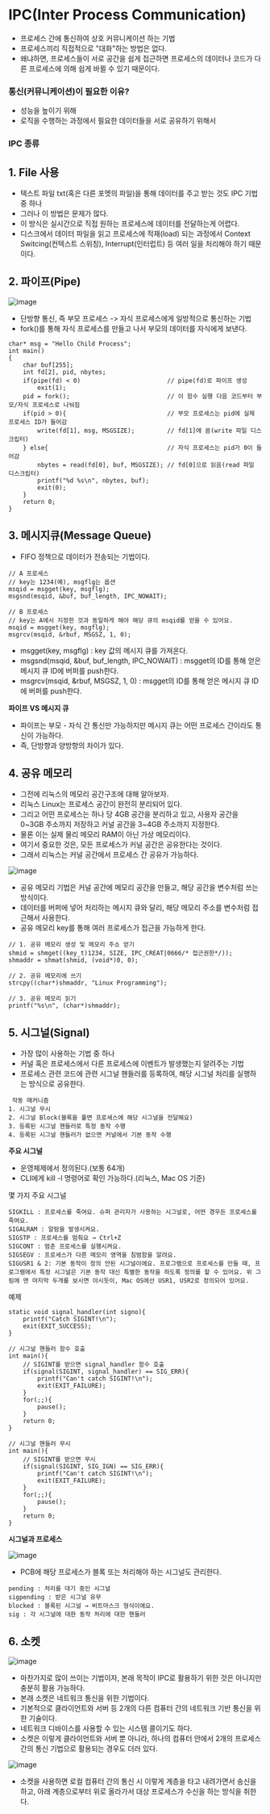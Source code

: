 <h1> IPC(Inter Process Communication) </h1>

- 프로세스 간에 통신하여 상호 커뮤니케이션 하는 기법
- 프로세스끼리 직접적으로 "대화"하는 방법은 없다.
- 왜냐하면, 프로세스들이 서로 공간을 쉽게 접근하면 프로세스의 데이터나 코드가 다른 프로세스에 의해 쉽게 바뀔 수 있기 때문이다.

<h3> 통신(커뮤니케이션)이 필요한 이유?</h3>

- 성능을 높이기 위해
- 로직을 수행하는 과정에서 필요한 데이터들을 서로 공유하기 위해서

<h3> IPC 종류 </h3>

<h2> 1. File 사용 </h2>

- 텍스트 파일 txt(혹은 다른 포멧의 파일)을 통해 데이터를 주고 받는 것도 IPC 기법 중 하나
- 그러나 이 방법은 문제가 많다.
- 이 방식은 실시간으로 직접 원하는 프로세스에 데이터를 전달하는게 어렵다.
- 디스크에서 데이터 파일을 읽고 프로세스에 적재(load) 되는 과정에서 Context Switcing(컨텍스트 스위칭), Interrupt(인터럽트) 등 여러 일을 처리해야 하기 때문이다.

<h2> 2. 파이프(Pipe) </h2>


![image](https://github.com/youbeen2798/CS-study_for_interview/assets/62228401/815fca05-dae0-4bbe-af89-1a237eaaf551)

- 단방향 통신, 즉 부모 프로세스 -> 자식 프로세스에게 일방적으로 통신하는 기법
- fork()를 통해 자식 프로세스를 만들고 나서 부모의 데이터를 자식에게 보낸다.

```
char* msg = "Hello Child Process";
int main()
{
	char buf[255];
	int fd[2], pid, nbytes;
	if(pipe(fd) < 0) 						// pipe(fd)로 파이프 생성
		exit(1);
	pid = fork(); 							// 이 함수 실행 다음 코드부터 부모/자식 프로세스로 나눠짐
	if(pid > 0){ 							// 부모 프로세스는 pid에 실제 프로세스 ID가 들어감
		write(fd[1], msg, MSGSIZE); 		// fd[1]에 씀(write 파일 디스크립터)
	} else{ 								// 자식 프로세스는 pid가 0이 들어감
		nbytes = read(fd[0], buf, MSGSIZE); // fd[0]으로 읽음(read 파일 디스크립터)
		printf("%d %s\n", nbytes, buf);
		exit(0);
	}
	return 0;
}
```


<h2> 3. 메시지큐(Message Queue) </h2>

- FIFO 정책으로 데이터가 전송되는 기법이다.

```
// A 프로세스
// key는 1234(예), msgflg는 옵션
msqid = msgget(key, msgflg);
msgsnd(msqid, &buf, buf_length, IPC_NOWAIT);

// B 프로세스
// key는 A에서 지정한 것과 동일하게 해야 해당 큐의 msqid를 얻을 수 있어요.
msqid = msgget(key, msgflg);
msgrcv(msqid, &rbuf, MSGSZ, 1, 0);
```

- msgget(key, msgflg) : key 값의 메시지 큐를 가져온다.
- msgsnd(msqid, &buf, buf_length, IPC_NOWAIT) : msgget의 ID를 통해 얻은 메시지 큐 ID에 버퍼를 push한다.
- msgrcv(msqid, &rbuf, MSGSZ, 1, 0) : msgget의 ID를 통해 얻은 메시지 큐 ID에 버퍼를 push한다.

<b> 파이프 VS 메시지 큐 </b>

- 파이프는 부모 - 자식 간 통신만 가능하지만 메시지 큐는 어떤 프로세스 간이라도 통신이 가능하다.
- 즉, 단방향과 양방향의 차이가 있다.

<h2>  4. 공유 메모리 </h2>

- 그전에 리눅스의 메모리 공간구조에 대해 알아보자.
- 리눅스 Linux는 프로세스 공간이 완전히 분리되어 있다.
- 그리고 어떤 프로세스는 하나 당 4GB 공간을 분리하고 있고, 사용자 공간을 0~3GB 주소까지 저장하고 커널 공간을 3~4GB 주소까지 지정한다.
- 물론 이는 실제 물리 메모리 RAM이 아닌 가상 메모리이다.
- 여기서 중요한 것은, 모든 프로세스가 커널 공간은 공유한다는 것이다.
- 그래서 리눅스는 커널 공간에서 프로세스 간 공유가 가능하다.

![image](https://github.com/youbeen2798/CS-study_for_interview/assets/62228401/6d0850ba-fbbe-4c14-b9ee-f889990ee463)

- 공유 메모리 기법은 커널 공간에 메모리 공간을 만들고, 해당 공간을 변수처럼 쓰는 방식이다.
- 데이터를 버퍼에 넣어 처리하는 메시지 큐와 달리, 해당 메모리 주소를 변수처럼 접근해서 사용한다.
- 공유 메모리 key를 통해 여러 프로세스가 접근을 가능하게 한다.

```
// 1. 공유 메모리 생성 및 메모리 주소 얻기
shmid = shmget((key_t)1234, SIZE, IPC_CREAT|0666/* 접근권한*/));
shmaddr = shmat(shmid, (void*)0, 0);

// 2. 공유 메모리에 쓰기
strcpy((char*)shmaddr, "Linux Programming");

// 3. 공유 메모리 읽기
printf("%s\n", (char*)shmaddr);
```

<h2> 5. 시그널(Signal) </h2>

- 가장 많이 사용하는 기법 중 하나
- 커널 혹은 프로세스에서 다른 프로세스에 이벤트가 발생했는지 알려주는 기법
- 프로세스 관련 코드에 관련 시그널 핸들러를 등록하여, 해당 시그널 처리를 실행하는 방식으로 공유한다.

 ```
  작동 매커니즘
1. 시그널 무시
2. 시그널 Block(블록을 풀면 프로세스에 해당 시그널을 전달해요)
3. 등록된 시그널 핸들러로 특정 동작 수행
4. 등록된 시그널 핸들러가 없으면 커널에서 기본 동작 수행
```

<b> 주요 시그널 </b>

- 운영체제에서 정의된다.(보통 64개)
- CLI에게 kill -l 명령어로 확인 가능하다.(리눅스, Mac OS 기준)

몇 가지 주요 시그널
```
SIGKILL : 프로세스를 죽여요. 슈퍼 관리자가 사용하는 시그널로, 어떤 경우든 프로세스를 죽여요.
SIGALRAM : 알람을 발생시켜요.
SIGSTP : 프로세스를 멈춰요 → Ctrl+Z
SIGCONT : 멈춘 프로세스를 실행시켜요.
SIGSEGV : 프로세스가 다른 메모리 영역을 침범함을 알려요.
SIGUSR1 & 2: 기본 동작이 정의 안된 시그널이에요. 프로그램으로 프로세스를 만들 때, 프로그램에서 특정 시그널은 기본 동작 대신 특별한 동작을 하도록 정의를 할 수 있어요. 위 그림에 맨 마지막 두개를 보시면 아시듯이, Mac OS에선 USR1, USR2로 정의되어 있어요.
```

예제
```
static void signal_handler(int signo){
	printf("Catch SIGINT!\n");
	exit(EXIT_SUCCESS);
}

// 시그널 핸들러 함수 호출
int main(){
	// SIGINT를 받으면 signal_handler 함수 호출
	if(signal(SIGINT, signal_handler) == SIG_ERR){
		printf("Can't catch SIGINT!\n");
		exit(EXIT_FAILURE);
	}
	for(;;){
		pause();
	}
	return 0;
}

// 시그널 핸들러 무시
int main(){
	// SIGINT를 받으면 무시
	if(signal(SIGINT, SIG_IGN) == SIG_ERR){
		printf("Can't catch SIGINT!\n");
		exit(EXIT_FAILURE);
	}
	for(;;){
		pause();
	}
	return 0;
}
```

<b> 시그널과 프로세스 </b>

![image](https://github.com/youbeen2798/CS-study_for_interview/assets/62228401/0f64ff9d-88f3-473b-abb8-340b43c36578)

- PCB에 해당 프로세스가 블록 또는 처리해야 하는 시그널도 관리한다.

```
pending : 처리를 대기 중인 시그널
sigpending : 받은 시그널 유무
blocked : 블록된 시그널 → 비트마스크 형식이에요.
sig : 각 시그널에 대한 동작 처리에 대한 핸들러
```

<h2> 6. 소켓 </h2>

![image](https://github.com/youbeen2798/CS-study_for_interview/assets/62228401/ffcf8720-15fe-44cf-b392-f8f277f87587)

- 마찬가지로 많이 쓰이는 기법이자, 본래 목적이 IPC로 활용하기 위한 것은 아니지만 충분히 활용 가능하다.
- 본래 소켓은 네트워크 통신을 위한 기법이다.
- 기본적으로 클라이언트와 서버 등 2개의 다른 컴퓨터 간의 네트워크 기반 통신을 위한 기술이다.
- 네트워크 디바이스를 사용할 수 있는 시스템 콜이기도 하다.
- 소켓은 이렇게 클라이언트와 서버 뿐 아니라, 하나의 컴퓨터 안에서 2개의 프로세스 간의 통신 기법으로 활용되는 경우도 더러 있다.

![image](https://github.com/youbeen2798/CS-study_for_interview/assets/62228401/291eb98a-56af-4975-86ea-80dcd46153e2)
- 소켓을 사용하면 로컬 컴퓨터 간의 통신 시 이렇게 계층을 타고 내려가면서 송신을 하고, 아래 계층으로부터 위로 올라가서 대상 프로세스가 수신을 하는 방식을 취한다.
